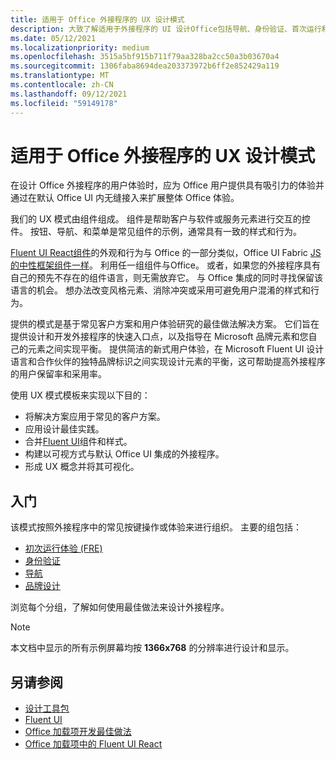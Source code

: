 ```yaml
---
title: 适用于 Office 外接程序的 UX 设计模式
description: 大致了解适用于外接程序的 UI 设计Office包括导航、身份验证、首次运行和品牌打造的模式。
ms.date: 05/12/2021
ms.localizationpriority: medium
ms.openlocfilehash: 3515a5bf915b711f79aa328ba2cc50a3b03670a4
ms.sourcegitcommit: 1306faba8694dea203373972b6ff2e852429a119
ms.translationtype: MT
ms.contentlocale: zh-CN
ms.lasthandoff: 09/12/2021
ms.locfileid: "59149178"
---
```

# <a name="ux-design-patterns-for-office-add-ins"></a>适用于 Office 外接程序的 UX 设计模式

在设计 Office 外接程序的用户体验时，应为 Office 用户提供具有吸引力的体验并通过在默认 Office UI 内无缝接入来扩展整体 Office 体验。  

我们的 UX 模式由组件组成。 组件是帮助客户与软件或服务元素进行交互的控件。 按钮、导航、和菜单是常见组件的示例，通常具有一致的样式和行为。

[Fluent UI React组件](using-office-ui-fabric-react.md)的外观和行为与 Office 的一部分类似，Office UI Fabric [JS 的中性框架组件一样](fabric-core.md)。 利用任一组组件与Office。 或者，如果您的外接程序具有自己的预先不存在的组件语言，则无需放弃它。 与 Office 集成的同时寻找保留该语言的机会。 想办法改变风格元素、消除冲突或采用可避免用户混淆的样式和行为。

提供的模式是基于常见客户方案和用户体验研究的最佳做法解决方案。 它们旨在提供设计和开发外接程序的快速入口点，以及指导在 Microsoft 品牌元素和您自己的元素之间实现平衡。 提供简洁的新式用户体验，在 Microsoft Fluent UI 设计语言和合作伙伴的独特品牌标识之间实现设计元素的平衡，这可帮助提高外接程序的用户保留率和采用率。

使用 UX 模式模板来实现以下目的：

* 将解决方案应用于常见的客户方案。
* 应用设计最佳实践。
* 合并[Fluent UI](https://developer.microsoft.com/fluentui#/get-started)组件和样式。
* 构建以可视方式与默认 Office UI 集成的外接程序。
* 形成 UX 概念并将其可视化。

## <a name="getting-started"></a>入门

该模式按照外接程序中的常见按键操作或体验来进行组织。 主要的组包括：

* [初次运行体验 (FRE)](../design/first-run-experience-patterns.md)
* [身份验证](../design/authentication-patterns.md)
* [导航](../design/navigation-patterns.md)
* [品牌设计](../design/branding-patterns.md)

浏览每个分组，了解如何使用最佳做法来设计外接程序。

> [!NOTE]
> 本文档中显示的所有示例屏幕均按 **1366x768** 的分辨率进行设计和显示。

## <a name="see-also"></a>另请参阅

* [设计工具包](design-toolkits.md)
* [Fluent UI](https://developer.microsoft.com/fluentui#)
* [Office 加载项开发最佳做法](../concepts/add-in-development-best-practices.md)
* [Office 加载项中的 Fluent UI React](using-office-ui-fabric-react.md)
